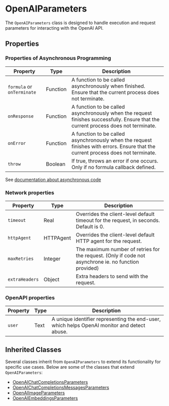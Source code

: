 # OpenAIParameters

The `OpenAIParameters` class is designed to handle execution and request parameters for interacting with the OpenAI API.

## Properties

### Properties of Asynchronous Programming

| Property          | Type    | Description  |
|-------------------|---------|---------------------------------------------------------------------------------------------------------------------------------|
| `formula` or `onTerminate` | Function| A function to be called asynchronously when finished. Ensure that the current process does not terminate.              |
| `onResponse`      | Function| A function to be called asynchronously when the request finishes successfully. Ensure that the current process does not terminate. |
| `onError`         | Function| A function to be called asynchronously when the request finishes with errors. Ensure that the current process does not terminate. |
| `throw`           | Boolean | If true, throws an error if one occurs. Only if no formula callback defined. |

See [documentation about asynchronous code](../asynchronous-call.md)

### Network properties

| Property          | Type    | Description                |
|-------------------|---------|--------------------------------------------------------------------------------------|
| `timeout`         | Real    | Overrides the client-level default timeout for the request, in seconds. Default is 0.  |
| `httpAgent`       | HTTPAgent| Overrides the client-level default HTTP agent for the request.                        |
| `maxRetries`      | Integer | The maximum number of retries for the request. (Only if code not asynchrone ie. no function provided)         |
| `extraHeaders`    | Object  | Extra headers to send with the request.                                                |   

### OpenAPI properties

| Property          | Type    | Description     |
|-------------------|---------|----------------------------------------------------------------------------------------------
| `user`            | Text    | A unique identifier representing the end-user, which helps OpenAI monitor and detect abuse.  |

## Inherited Classes

Several classes inherit from `OpenAIParameters` to extend its functionality for specific use cases. Below are some of the classes that extend `OpenAIParameters`:

- [OpenAIChatCompletionsParameters](OpenAIChatCompletionsParameters.md)
- [OpenAIChatCompletionsMessagesParameters](OpenAIChatCompletionsMessagesParameters.md)
- [OpenAIImageParameters](OpenAIImageParameters.md)
- [OpenAIEmbeddingsParameters](OpenAIEmbeddingsParameters.md)
